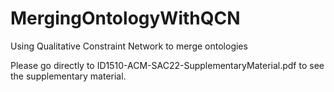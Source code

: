 # MergingOntologyWithQCN
Using Qualitative Constraint Network to merge ontologies

Please go directly to ID1510-ACM-SAC22-SupplementaryMaterial.pdf to see the supplementary material.
